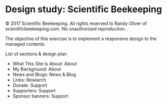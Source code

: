 # Design study: Scientific Beekeeping
© 2017 Scientific Beekeeping. All rights reserved to Randy Oliver of scientificbeekeeping.com. No unauthorized reproduction.

The objective of this exercise is to implement a responsive design to the managed contents. 

List of sections & design plan
* What This Site Is About: About
* My Background: About
* News and Blogs: News & Blog 
* Links: Research
* Donate: Support
* Supporters: Support 
* Sponsor banners: Support
